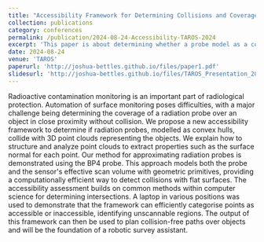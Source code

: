 ```yaml
---
title: "Accessibility Framework for Determining Collisions and Coverage for Radiation Scanning."
collection: publications
category: conferences
permalink: /publication/2024-08-24-Accessibility-TAROS-2024
excerpt: 'This paper is about determining whether a probe model as a convex hull collides with point clouds enabling the analysis of coverage and accessibility. Future work will use this to form a path planner for complete coverage'
date: 2024-08-24
venue: 'TAROS'
paperurl: 'http://joshua-bettles.github.io/files/paper1.pdf'
slidesurl: 'http://joshua-bettles.github.io/files/TAROS_Presentation_2024.pdf'
---
```


Radioactive contamination monitoring is an important part of radiological protection. Automation of surface monitoring poses difficulties, with a major challenge being determining the coverage of a radiation probe over an object in close proximity without collision. We propose a new accessibility framework to determine if radiation probes, modelled as convex hulls, collide with 3D point clouds representing the objects. We explain how to structure and analyze point clouds to extract properties such as the surface normal for each point. Our method for approximating radiation probes is demonstrated using the BP4 probe. This approach models both the probe and the sensor&apos;s effective scan volume with geometric primitives, providing a computationally efficient way to detect collisions with flat surfaces. The accessibility assessment builds on common methods within computer science for determining intersections. A laptop in various positions was used to demonstrate that the framework can efficiently categorise points as accessible or inaccessible, identifying unscannable regions. The output of this framework can then be used to plan collision-free paths over objects and will be the foundation of a robotic survey assistant. 
